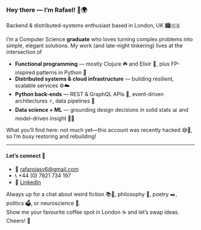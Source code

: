 ### Hey there — I’m Rafael! 👋🌍  
Backend & distributed-systems enthusiast based in London, UK 🏙️🇬🇧

I’m a Computer Science **graduate** who loves turning complex problems into simple, elegant solutions. My work (and late-night tinkering) lives at the intersection of  

* **Functional programming** — mostly Clojure ☘️ and Elixir 🧪, plus FP-inspired patterns in Python 🐍  
* **Distributed systems & cloud infrastructure** — building resilient, scalable services ⚙️☁️  
* **Python back-ends** — REST & GraphQL APIs 🔗, event-driven architectures ⚡, data pipelines 🚚  
* **Data science + ML** — grounding design decisions in solid stats 📊 and model-driven insight 🤖🧠  

What you’ll find here: not much yet—this account was recently hacked 😅🔐, so I’m busy restoring and rebuilding!

---

#### Let’s connect 🤝

- 📧 rafarojasv6@gmail.com  
- 📞 +44 (0) 7821 734 197  
- 🔗 [LinkedIn](https://www.linkedin.com/in/rafael-rojas-001906263)  

Always up for a chat about weird fiction 📚👾, philosophy 🤔, poetry ✒️, politics 🗳️, or neuroscience 🧬.  
Show me your favourite coffee spot in London ☕ and let’s swap ideas. Cheers! 🥂
